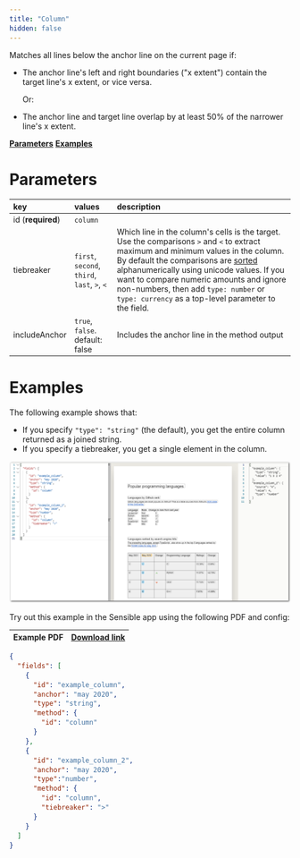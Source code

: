 ```yaml
---
title: "Column"
hidden: false
---
```

Matches all lines below the anchor line on the current page if:

- The anchor line's left and right boundaries ("x extent") contain the target line's x extent, or vice versa. 

  Or:

- The anchor line and target line overlap by at least 50% of the narrower line's x extent.

[**Parameters**](doc:column#section-parameters)
[**Examples**](doc:column#section-examples)

  

Parameters
====


| key               | values                                       | description                                                  |
| :---------------- | :------------------------------------------- | :----------------------------------------------------------- |
| id (**required**) | `column`                                     |                                                              |
| tiebreaker        | `first`, `second`, `third`, `last`, `>`, `<` | Which line in the column's cells is the target. Use the comparisons `>` and `<` to extract maximum and minimum values in the column. By default the comparisons are [sorted](https://developer.mozilla.org/en-US/docs/Web/JavaScript/Reference/Operators#relational_operators) alphanumerically using unicode values.  If you want to compare numeric amounts and ignore non-numbers,  then add `type: number` or `type: currency` as a top-level parameter to the field. |
| includeAnchor     | `true`, `false`. default: false              | Includes the anchor line in the method output                |

Examples
====

The following example shows that:

- If you specify  `"type": "string"` (the default),  you get the entire column returned as a joined string.
- If you specify a tiebreaker, you get a single element in the column.

![Click to enlarge](https://raw.githubusercontent.com/sensible-hq/sensible-docs/main/readme-sync/assets/v0/images/final/column_example.png)


Try out this example in the Sensible app using the following PDF and config:

| Example PDF | [Download link](https://raw.githubusercontent.com/sensible-hq/sensible-docs/main/readme-sync/assets/v0/pdfs/example_row_column.pdf) |
| ---------------------- | ------------------------------------------------------------ |

```json
{
  "fields": [
    {
      "id": "example_column",
      "anchor": "may 2020",
      "type": "string",
      "method": {
        "id": "column"
      }
    },
    {
      "id": "example_column_2",
      "anchor": "may 2020",
      "type":"number",
      "method": {
        "id": "column",
        "tiebreaker": ">"
      }
    }
  ]
}
```

